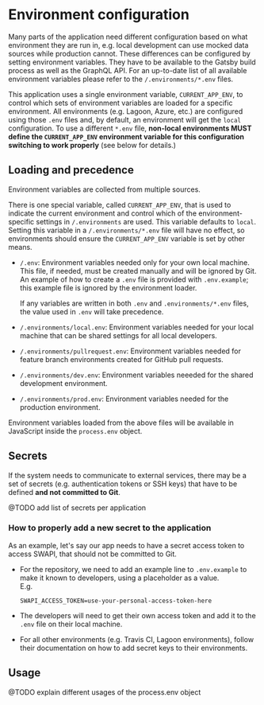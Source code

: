 # Environment configuration

Many parts of the application need different configuration based on what environment they are run in, e.g. local development can use mocked data sources while production cannot. These differences can be configured by setting environment variables. They have to be available to the Gatsby build process as well as the GraphQL API. For an up-to-date list of all available environment variables please refer to the `/.environments/*.env` files.

This application uses a single environment variable, `CURRENT_APP_ENV`, to control which sets of environment variables are loaded for a specific environment. All environments (e.g. Lagoon, Azure, etc.) are configured using those `.env` files and, by default, an environment will get the `local` configuration. To use a different `*.env` file, **non-local environments MUST define the `CURRENT_APP_ENV` environment variable for this configuration switching to work properly** (see below for details.)

## Loading and precedence

Environment variables are collected from multiple sources.

There is one special variable, called `CURRENT_APP_ENV`, that is used to indicate the current environment and control which of the environment-specific settings in `/.environments` are used. This variable defaults to `local`. Setting this variable in a `/.environments/*.env` file will have no effect, so environments should ensure the `CURRENT_APP_ENV` variable is set by other means.

- `/.env`: Environment variables needed only for your own local machine. This file, if needed, must be created manually and will be ignored by Git. An example of how to create a `.env` file is provided with `.env.example`; this example file is ignored by the environment loader.

  If any variables are written in both `.env` and `.environments/*.env` files, the value used in `.env` will take precedence.

- `/.environments/local.env`: Environment variables needed for your local machine that can be shared settings for all local developers.

- `/.environments/pullrequest.env`: Environment variables needed for feature branch environments created for GitHub pull requests.

- `/.environments/dev.env`: Environment variables neeeded for the shared development environment.

- `/.environments/prod.env`: Environment variables needed for the production environment.

Environment variables loaded from the above files will be available in JavaScript inside the `process.env` object.

## Secrets

If the system needs to communicate to external services, there may be a set of secrets (e.g. authentication tokens or SSH keys) that have to be defined **and not committed to Git**.

@TODO add list of secrets per application

### How to properly add a new secret to the application

As an example, let's say our app needs to have a secret access token to access SWAPI, that should not be committed to Git.

- For the repository, we need to add an example line to `.env.example` to make it known to developers, using a placeholder as a value.  
  E.g.

  ```shell
  SWAPI_ACCESS_TOKEN=use-your-personal-access-token-here
  ```

- The developers will need to get their own access token and add it to the `.env` file on their local machine.

- For all other environments (e.g. Travis CI, Lagoon environments), follow their documentation on how to add secret keys to their environments.

## Usage

@TODO explain different usages of the process.env object
